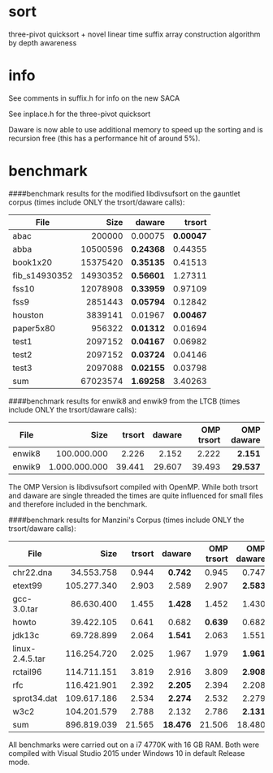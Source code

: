 # sort
three-pivot quicksort + novel linear time suffix array construction algorithm by depth awareness

# info
See comments in suffix.h for info on the new SACA

See inplace.h for the three-pivot quicksort

Daware is now able to use additional memory to speed up the sorting and is recursion free (this has a performance hit of around 5%).

# benchmark
####benchmark results for the modified libdivsufsort on the gauntlet corpus (times include ONLY the trsort/daware calls):

| File          |     Size     |   daware    |   trsort    |
|---------------|-------------:|------------:|------------:|
| abac          |       200000 |     0.00075 | **0.00047** |
| abba          |     10500596 | **0.24368** |     0.44355 |
| book1x20      |     15375420 | **0.35135** |     0.41513 |
| fib_s14930352 |     14930352 | **0.56601** |     1.27311 |
| fss10         |     12078908 | **0.33959** |     0.97109 |
| fss9          |      2851443 | **0.05794** |     0.12842 |
| houston       |      3839141 |     0.01967 | **0.00467** |
| paper5x80     |       956322 | **0.01312** |     0.01694 |
| test1         |      2097152 | **0.04167** |     0.06982 |
| test2         |      2097152 | **0.03724** |     0.04146 |
| test3         |      2097088 | **0.02155** |     0.03798 |
| sum           |     67023574 | **1.69258** |     3.40263 |

####benchmark results for enwik8 and enwik9 from the LTCB (times include ONLY the trsort/daware calls):

| File   |      Size     | trsort |   daware   | OMP trsort | OMP daware |
|--------|--------------:|-------:|-----------:|-----------:|-----------:|
| enwik8 |   100.000.000 |  2.226 |      2.152 |      2.222 |  **2.151** |
| enwik9 | 1.000.000.000 | 39.441 |     29.607 |     39.493 | **29.537** |

The OMP Version is libdivsufsort compiled with OpenMP. While both trsort and
daware are single threaded the times are quite influenced for small files
and therefore included in the benchmark.

####benchmark results for Manzini's Corpus (times include ONLY the trsort/daware calls):

| File            |     Size    | trsort |   daware   | OMP trsort | OMP daware |
|-----------------|------------:|-------:|-----------:|-----------:|-----------:|
| chr22.dna       | 34.553.758  |  0.944 |  **0.742** |      0.945 |      0.747 |
| etext99         | 105.277.340 |  2.903 |      2.589 |      2.907 |  **2.583** |
| gcc-3.0.tar     | 86.630.400  |  1.455 |  **1.428** |      1.452 |      1.430 |
| howto           | 39.422.105  |  0.641 |      0.682 |  **0.639** |      0.682 |
| jdk13c          | 69.728.899  |  2.064 |  **1.541** |      2.063 |      1.551 |
| linux-2.4.5.tar | 116.254.720 |  2.025 |      1.967 |      1.979 |  **1.961** |
| rctail96        | 114.711.151 |  3.819 |      2.916 |      3.809 |  **2.908** |
| rfc             | 116.421.901 |  2.392 |  **2.205** |      2.394 |      2.208 |
| sprot34.dat     | 109.617.186 |  2.534 |  **2.274** |      2.532 |      2.279 |
| w3c2            | 104.201.579 |  2.788 |      2.132 |      2.786 |  **2.131** |
| sum             | 896.819.039 | 21.565 | **18.476** |     21.506 |     18.480 |

All benchmarks were carried out on a i7 4770K with 16 GB RAM. Both were compiled with Visual Studio 2015 under Windows 10 in default Release mode.
